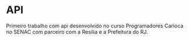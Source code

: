 # API
Primeiro trabalho com api desenvolvido no curso Programadores Carioca no SENAC com parceiro com a Resilia e a Prefeitura do RJ.
